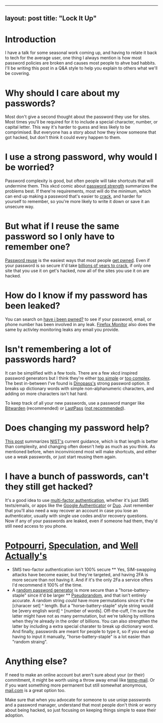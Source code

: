 
---
layout: post
title: "Lock It Up"
---

# Introduction

I have a talk for some seasonal work coming up, and having to relate it back to tech for the average user, one thing I always mention is how most password policies are broken and causes most people to ahve bad habbits. I'll be writing this post in a Q&A style to help you explain to others what we'll be covering.

# Why should I care about my passwords?

Most don't give a second thought about the password they use for sites. Most times you'll be required for it to include a special character, number, or capital letter. This way it's harder to guess and less likely to be comprimised. But everyone has a story about how they know someone that got hacked, but don't think it could every happen to them.

# I use a strong password, why would I be worried?

Password complexity is good, but often people will take shortcuts that will undermine them. This xkcd comic about [password strength](https://xkcd.com/936/) summarizes the problems best. If there're requirements, most will do the minimum, which can end up making a password that's easier to [crack](https://en.wikipedia.org/wiki/Password_cracking), and harder for yourself to remember, so you're more likely to write it down or save it an unsecure way.

# But what if I reuse the same password so I only have to remember one?

[Password reuse](https://xkcd.com/792/) is the easiest ways that most people  [get pwned](https://www.urbandictionary.com/define.php?term=pwned). Even if your password is so secure it'd take [billions of years to crack](https://howsecureismypassword.net/), if only one site that you use it on get's hacked, now all of the sites you use it on are hacked.

# How do I know if my password has been leaked?

You can search on [have i been pwned?](https://haveibeenpwned.com/) to see if your password, email, or phone number has been involved in any leak. [Firefox Monitor](https://monitor.firefox.com/) also does the same by activley monitoring leaks any email you provide.

# Isn't remembering a lot of passwords hard?

It can be simplified with a few tools. There are a few xkcd inspired password generators but I think they're either [too simple](https://preshing.com/20110811/xkcd-password-generator/) or [too complex](https://xkpasswd.net/s/). The best in-between I've found is [Dinopass's](https://www.dinopass.com/) strong password option. It breaks up dictionary words with simple non-alphanumeric characters, and adding on more characters isn't hat hard.

To keep track of all your new passwords, use a password manger like [Bitwarden](https://bitwarden.com/) (recommended) or [LastPass](https://www.lastpass.com/) ([not recommended](https://news.ycombinator.com/item?id=26153845)).

# Does changing my password help?

[This post](https://auth0.com/blog/dont-pass-on-the-new-nist-password-guidelines/) summarizes [NIST's](https://www.nist.gov/) current guidance, which is that length is better than complexity, and changing often doesn't help as much as you think. As mentioned before, when inconvinicend most will make shortcuts, and either use a weak passwords, or just start reusing them again.

# I have a bunch of passwords, can't they still get hacked?

It's a good idea to use [multi-factor authentication](https://en.wikipedia.org/wiki/Multi-factor_authentication), whether it's just SMS texts/emails, or apps like the [Google Authenticator](https://en.wikipedia.org/wiki/Google_Authenticator) or [Duo](https://duo.com/). Just remember that you'll also need a way recover an account in case you lose an authenticator, usually with single use codes and/or recovery questions. Now if any of your passwords are leaked, even if someone had them, they'd still need access to you phone.

# [Potpourri](https://www.merriam-webster.com/dictionary/potpourri), [Speculation](https://en.wikipedia.org/wiki/Tin_foil_hat), and [Well Actually's](https://www.recurse.com/social-rules)

* SMS two-factor authentication isn't 100% secure
** Yes, SIM-swapping attacks have become easier, but they're targeted, and having 2FA is more secure than not having it. And if it's the only 2Fa a service offers I'd recommend it 100% of the time.
* A [random password generator](https://passwordsgenerator.net/) is more secure than a "horse-battery-staple" since it'd be larger 
** [Pseudorandom](https://en.wikipedia.org/wiki/Pseudorandomness), and that isn't entirely accurate. A random string _could_ have more permutations since it's the [characer set] ^ length. But a "horse-battery-staple" style string would be [every english word] ^ [number of words]. Off-the-cuff, I'm sure the latter might have not as many permutation, but we're talking by millions when they're already in the order of billions. You can also strengthen the latter by including a extra special charater to break up dictionary word. And finally, passwords are meant for people to type it, so if you end up having to input it manually, "horse-battery-staple" is a lot easier than "random straing".

# Anything else?

If need to make an online account but aren't sure about your (or their) commitment, it might be worth using a throw away email like [temp-mail](https://temp-mail.org/). Or if you want something more permanent but still somewhat anonymous, [mail.com](https://www.mail.com/) is a great option too.

Make sure that when you advocate for someone to use uniqe passwords and a password manager, understand that most people don't think or worry about being hacked, so just focusing on keeping things simple to ease their adoption.
